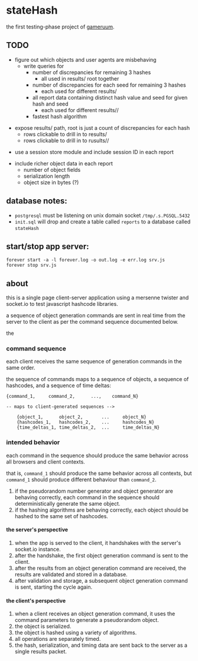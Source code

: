 # stateHash

the first testing-phase project of [gameruum](http://gameruum.io).

## TODO

<!-- -->

- figure out which objects and user agents are misbehaving
    - write queries for
        - number of discrepancies for remaining 3 hashes
            - all used in results/ root together
        - number of discrepancies for each seed for remaining 3 hashes
            - each used for different results/<hash>
        - all report data containing distinct hash value and seed for given hash and seed
            - each used for different results/<hash>/<seed>
        - fastest hash algorithm

<!-- -->

- expose results/ path, root is just a count of discrepancies for each hash
    - rows clickable to drill in to results/<hash>
    - rows clickable to drill in to rusults/<hash>/<seed>

<!-- -->

- use a session store module and include session ID in each report

<!-- -->

- include richer object data in each report
    - number of object fields
    - serialization length
    - object size in bytes (?)

## database notes:

- `postgresql` must be listening on unix domain socket `/tmp/.s.PGSQL.5432`
- `init.sql` will drop and create a table called `reports` to a database called `stateHash`

## start/stop app server:

    forever start -a -l forever.log -o out.log -e err.log srv.js
    forever stop srv.js

## about

this is a single page client-server application using a mersenne twister and socket.io to test javascript hashcode libraries.

a sequence of object generation commands are sent in real time from the server to the client as per the command sequence documented below.

the 

### command sequence

each client receives the same sequence of generation commands in the same order.

the sequence of commands maps to a sequence of objects, a sequence of hashcodes, and a sequence of time deltas:

    {command_1,     command_2,      ...,    command_N}

    -- maps to client-generated sequences -->

        {object_1,      object_2,       ...     object_N}
        {hashcodes_1,   hashcodes_2,    ...     hashcodes_N}
        {time_deltas_1, time_deltas_2,  ...     time_deltas_N}

### intended behavior

each command in the sequence should produce the same behavior across all browsers and client contexts.

that is, `command_1` should produce the same behavior across all contexts, but `command_1` should produce different behaviour than `command_2`.

1. if the pseudorandom number generator and object generator are behaving correctly, each command in the sequence should deterministically generate the same object.
2. if the hashing algorithms are behaving correctly, each object should be hashed to the same set of hashcodes.

#### the server's perspective

1. when the app is served to the client, it handshakes with the server's socket.io instance.
2. after the handshake, the first object generation command is sent to the client.
3. after the results from an object generation command are received, the results are validated and stored in a database.
4. after validation and storage, a subsequent object generation command is sent, starting the cycle again.

#### the client's perspective

1. when a client receives an object generation command, it uses the command parameters to generate a pseudorandom object.
2. the object is serialized.
3. the object is hashed using a variety of algorithms.
4. all operations are separately timed.
5. the hash, serialization, and timing data are sent back to the server as a single results packet.
